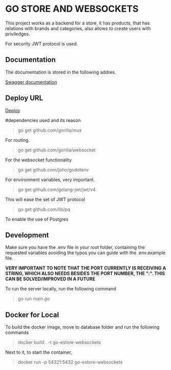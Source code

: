 # GO STORE AND WEBSOCKETS

This project works as a backend for a store, it has products, that has relations with brands and categories,
also allows to create users with priviledges.

For security JWT  protocol is used.

## Documentation
The documentation is stored in the following addres.

[Swagger documentation](http://jose827corrza.github.io/go-store-websockets/ "Swagger documentation")

## Deploy URL

[Deploy](https://go-store-websockets-production.up.railway.app)



#dependencies used and its reason

> go get github.com/gorilla/mux

For routing.

> go get github.com/gorilla/websocket

For the websocket functionality

> go get github.com/joho/godotenv

For environment variables, very important.

> go get github.com/golang-jwt/jwt/v4

This will ease the set of JWT protocol

> go get github.com/lib/pq

To enable the use of Postgres

## Development

Make sure you have the .env file in your root folder, containing the requested variables avoiding the typos
you can guide with the .env.example file.

**VERY IMPORTANT TO NOTE THAT THE PORT CURRENTLY IS RECEIVING A STRING, WHICH ALSO NEEDS BESIDES THE PORT NUMBER, THE ":". THIS CAN BE SOLVED/IMPROVED IN A FUTURE**

To run the server locally, run the following command

> go run main.go

## Docker for Local

To build the docker image, move to database folder and run the following commands

> docker build . -t go-estore-websockets

Next to it, to start the container, 

> docker run -p 54321:5432 go-estore-websockets